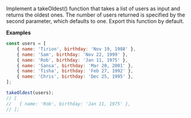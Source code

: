 Implement a takeOldest() function that takes a list of users as input and returns the oldest ones. The number of users returned is specified by the second parameter, which defaults to one. Export this function by default.

**Examples**

```javascript
const users = [
    { name: 'Tirion', birthday: 'Nov 19, 1988' },
    { name: 'Sam', birthday: 'Nov 22, 1999' },
    { name: 'Rob', birthday: 'Jan 11, 1975' },
    { name: 'Sansa', birthday: 'Mar 20, 2001' },
    { name: 'Tisha', birthday: 'Feb 27, 1992' },
    { name: 'Chris', birthday: 'Dec 25, 1995' },
];

takeOldest(users);
// [
//   { name: 'Rob', birthday: 'Jan 11, 1975' },
// ];
```
